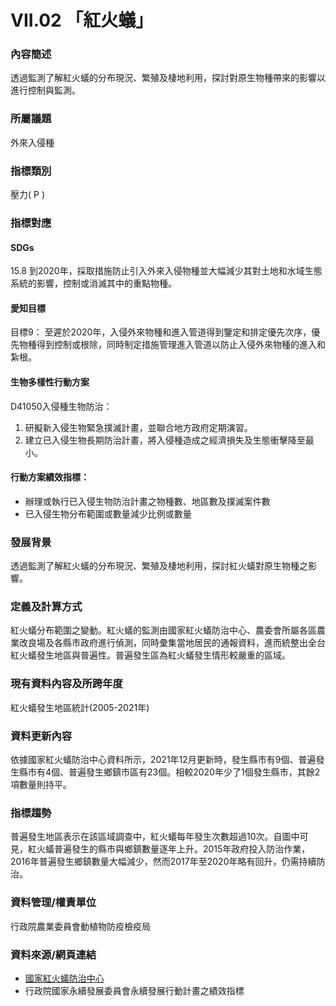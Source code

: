# VII.02 「紅火蟻」

<script type="text/javascript" src="http://cdn.mathjax.org/mathjax/latest/MathJax.js?config=TeX-AMS-MML_HTMLorMML"></script>

### 內容簡述
透過監測了解紅火蟻的分布現況、繁殖及棲地利用，探討對原生物種帶來的影響以進行控制與監測。

### 所屬議題
外來入侵種
### 指標類別
壓力( P )
### 指標對應
#### SDGs
15.8
到2020年，採取措施防止引入外來入侵物種並大幅減少其對土地和水域生態系統的影響，控制或消滅其中的重點物種。
#### 愛知目標
目標9：
至遲於2020年，入侵外來物種和進入管道得到鑒定和排定優先次序，優先物種得到控制或根除，同時制定措施管理進入管道以防止入侵外來物種的進入和紮根。
#### 生物多樣性行動方案
D41050入侵種生物防治：
1. 研擬新入侵生物緊急撲滅計畫，並聯合地方政府定期演習。
2. 建立已入侵生物長期防治計畫，將入侵種造成之經濟損失及生態衝擊降至最小。
#### 行動方案績效指標：
* 辦理或執行已入侵生物防治計畫之物種數、地區數及撲滅案件數
* 已入侵生物分布範圍或數量減少比例或數量
### 發展背景
透過監測了解紅火蟻的分布現況、繁殖及棲地利用，探討紅火蟻對原生物種之影響。
### 定義及計算方式
紅火蟻分布範圍之變動。紅火蟻的監測由國家紅火蟻防治中心、農委會所屬各區農業改良場及各縣市政府進行偵測，同時彙集當地居民的通報資料，進而統整出全台紅火蟻發生地區與普遍性。普遍發生區為紅火蟻發生情形較嚴重的區域。
### 現有資料內容及所跨年度
紅火蟻發生地區統計(2005-2021年)
### 資料更新內容
依據國家紅火蟻防治中心資料所示，2021年12月更新時，發生縣市有9個、普遍發生縣市有4個、普遍發生鄉鎮市區有23個。相較2020年少了1個發生縣市，其餘2項數量則持平。
### 指標趨勢
普遍發生地區表示在該區域調查中，紅火蟻每年發生次數超過10次。自圖中可見，紅火蟻普遍發生的縣市與鄉鎮數量逐年上升。2015年政府投入防治作業，2016年普遍發生鄉鎮數量大幅減少，然而2017年至2020年略有回升，仍需持續防治。
### 資料管理/權責單位
行政院農業委員會動植物防疫檢疫局
### 資料來源/網頁連結
* [國家紅火蟻防治中心](https://fireant.baphiq.gov.tw/RedFireAnt/Download)
* 行政院國家永續發展委員會永續發展行動計畫之績效指標